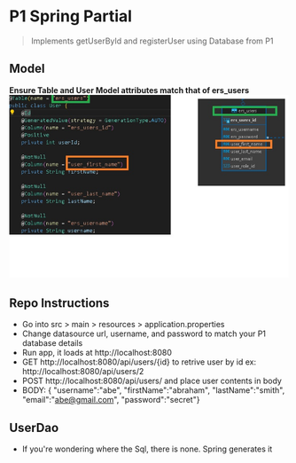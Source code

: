 # P1 Spring Partial
> Implements getUserById and registerUser using Database from P1 


## Model
**Ensure Table and User Model attributes match that of ers_users** 
<br>
![](./TableSql.jpg)
<br>

## Repo Instructions
- Go into src > main > resources > application.properties 
- Change datasource url, username, and password to match your P1  database details
- Run app, it loads at http://localhost:8080
- GET http://localhost:8080/api/users/{id} to retrive user by id ex:  http://localhost:8080/api/users/2
- POST http://localhost:8080/api/users/  and place user contents in body
- BODY: 
{
	"username":"abe",
	"firstName":"abraham",
	"lastName":"smith",
	"email":"abe@gmail.com",
	"password":"secret"}

## UserDao
- If you're wondering where the Sql, there is none. Spring generates it
